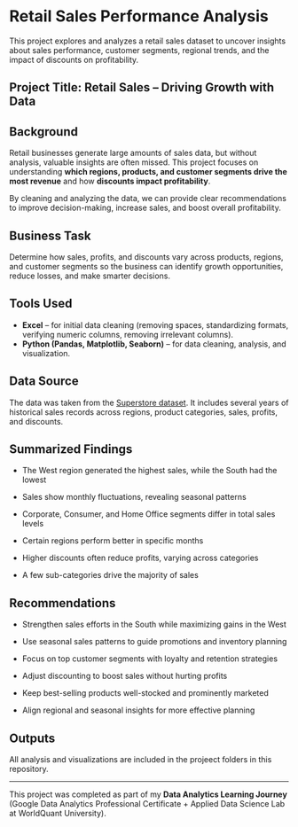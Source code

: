 
# Retail Sales Performance Analysis 

This project explores and analyzes a retail sales dataset to uncover insights about sales performance, customer segments, regional trends, and the impact of discounts on profitability.

## Project Title: Retail Sales – Driving Growth with Data

## Background

Retail businesses generate large amounts of sales data, but without analysis, valuable insights are often missed. This project focuses on understanding **which regions, products, and customer segments drive the most revenue** and how **discounts impact profitability**.  

By cleaning and analyzing the data, we can provide clear recommendations to improve decision-making, increase sales, and boost overall profitability.

## Business Task

Determine how sales, profits, and discounts vary across products, regions, and customer segments so the business can identify growth opportunities, reduce losses, and make smarter decisions.

## Tools Used

- **Excel** – for initial data cleaning (removing spaces, standardizing formats, verifying numeric columns, removing irrelevant columns).  
- **Python (Pandas, Matplotlib, Seaborn)** – for data cleaning, analysis, and visualization.  

## Data Source

The data was taken from the [Superstore dataset](https://www.kaggle.com/datasets/vivek468/superstore-dataset-final). It includes several years of historical sales records across regions, product categories, sales, profits, and discounts.


## Summarized Findings

* The West region generated the highest sales, while the South had the lowest

* Sales show monthly fluctuations, revealing seasonal patterns

* Corporate, Consumer, and Home Office segments differ in total sales levels

* Certain regions perform better in specific months

* Higher discounts often reduce profits, varying across categories

* A few sub-categories drive the majority of sales

## Recommendations

* Strengthen sales efforts in the South while maximizing gains in the West

* Use seasonal sales patterns to guide promotions and inventory planning

* Focus on top customer segments with loyalty and retention strategies

* Adjust discounting to boost sales without hurting profits

* Keep best-selling products well-stocked and prominently marketed

* Align regional and seasonal insights for more effective planning

## Outputs

All analysis and visualizations are included in the projeect folders in this repository.

---

This project was completed as part of my **Data Analytics Learning Journey** (Google Data Analytics Professional Certificate + Applied Data Science Lab at WorldQuant University).  

